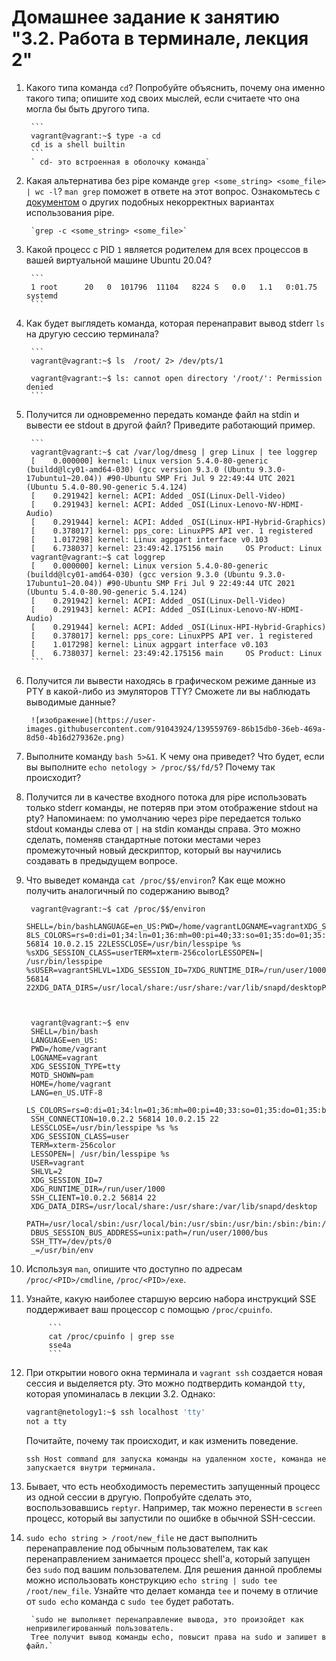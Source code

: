 # Домашнее задание к занятию "3.2. Работа в терминале, лекция 2"

1. Какого типа команда `cd`? Попробуйте объяснить, почему она именно такого типа; опишите ход своих мыслей, если считаете что она могла бы быть другого типа.
		
		```
		vagrant@vagrant:~$ type -a cd
		cd is a shell builtin
		```
		` cd- это встроенная в оболочку команда`

1. Какая альтернатива без pipe команде `grep <some_string> <some_file> | wc -l`? `man grep` поможет в ответе на этот вопрос. Ознакомьтесь с [документом](http://www.smallo.ruhr.de/award.html) о других подобных некорректных вариантах использования pipe.

		`grep -c <some_string> <some_file>`
		
1. Какой процесс с PID `1` является родителем для всех процессов в вашей виртуальной машине Ubuntu 20.04?

		```
		1 root      20   0  101796  11104   8224 S   0.0   1.1   0:01.75 systemd
		```
 
1. Как будет выглядеть команда, которая перенаправит вывод stderr `ls` на другую сессию терминала?
		
		```
		vagrant@vagrant:~$ ls  /root/ 2> /dev/pts/1
		
		vagrant@vagrant:~$ ls: cannot open directory '/root/': Permission denied
		```

1. Получится ли одновременно передать команде файл на stdin и вывести ее stdout в другой файл? Приведите работающий пример.
		
		```
		vagrant@vagrant:~$ cat /var/log/dmesg | grep Linux | tee loggrep
		[    0.000000] kernel: Linux version 5.4.0-80-generic (buildd@lcy01-amd64-030) (gcc version 9.3.0 (Ubuntu 9.3.0-17ubuntu1~20.04)) #90-Ubuntu SMP Fri Jul 9 22:49:44 UTC 2021 (Ubuntu 5.4.0-80.90-generic 5.4.124)
		[    0.291942] kernel: ACPI: Added _OSI(Linux-Dell-Video)
		[    0.291943] kernel: ACPI: Added _OSI(Linux-Lenovo-NV-HDMI-Audio)
		[    0.291944] kernel: ACPI: Added _OSI(Linux-HPI-Hybrid-Graphics)
		[    0.378017] kernel: pps_core: LinuxPPS API ver. 1 registered
		[    1.017298] kernel: Linux agpgart interface v0.103
		[    6.738037] kernel: 23:49:42.175156 main     OS Product: Linux
		vagrant@vagrant:~$ cat loggrep
		[    0.000000] kernel: Linux version 5.4.0-80-generic (buildd@lcy01-amd64-030) (gcc version 9.3.0 (Ubuntu 9.3.0-17ubuntu1~20.04)) #90-Ubuntu SMP Fri Jul 9 22:49:44 UTC 2021 (Ubuntu 5.4.0-80.90-generic 5.4.124)
		[    0.291942] kernel: ACPI: Added _OSI(Linux-Dell-Video)
		[    0.291943] kernel: ACPI: Added _OSI(Linux-Lenovo-NV-HDMI-Audio)
		[    0.291944] kernel: ACPI: Added _OSI(Linux-HPI-Hybrid-Graphics)
		[    0.378017] kernel: pps_core: LinuxPPS API ver. 1 registered
		[    1.017298] kernel: Linux agpgart interface v0.103
		[    6.738037] kernel: 23:49:42.175156 main     OS Product: Linux
		```


1. Получится ли вывести находясь в графическом режиме данные из PTY в какой-либо из эмуляторов TTY? Сможете ли вы наблюдать выводимые данные?

		![изображение](https://user-images.githubusercontent.com/91043924/139559769-86b15db0-36eb-469a-8d50-4b16d279362e.png)


1. Выполните команду `bash 5>&1`. К чему она приведет? Что будет, если вы выполните `echo netology > /proc/$$/fd/5`? Почему так происходит?


1. Получится ли в качестве входного потока для pipe использовать только stderr команды, не потеряв при этом отображение stdout на pty? Напоминаем: по умолчанию через pipe передается только stdout команды слева от `|` на stdin команды справа.
Это можно сделать, поменяв стандартные потоки местами через промежуточный новый дескриптор, который вы научились создавать в предыдущем вопросе.


1. Что выведет команда `cat /proc/$$/environ`? Как еще можно получить аналогичный по содержанию вывод?

		
		vagrant@vagrant:~$ cat /proc/$$/environ
		SHELL=/bin/bashLANGUAGE=en_US:PWD=/home/vagrantLOGNAME=vagrantXDG_SESSION_TYPE=ttyMOTD_SHOWN=pamHOME=/home/vagrantLANG=en_US.UTF-8LS_COLORS=rs=0:di=01;34:ln=01;36:mh=00:pi=40;33:so=01;35:do=01;35:bd=40;33;01:cd=40;33;01:or=40;31;01:mi=00:su=37;41:sg=30;43:ca=30;41:tw=30;42:ow=34;42:st=37;44:ex=01;32:*.tar=01;31:*.tgz=01;31:*.arc=01;31:*.arj=01;31:*.taz=01;31:*.lha=01;31:*.lz4=01;31:*.lzh=01;31:*.lzma=01;31:*.tlz=01;31:*.txz=01;31:*.tzo=01;31:*.t7z=01;31:*.zip=01;31:*.z=01;31:*.dz=01;31:*.gz=01;31:*.lrz=01;31:*.lz=01;31:*.lzo=01;31:*.xz=01;31:*.zst=01;31:*.tzst=01;31:*.bz2=01;31:*.bz=01;31:*.tbz=01;31:*.tbz2=01;31:*.tz=01;31:*.deb=01;31:*.rpm=01;31:*.jar=01;31:*.war=01;31:*.ear=01;31:*.sar=01;31:*.rar=01;31:*.alz=01;31:*.ace=01;31:*.zoo=01;31:*.cpio=01;31:*.7z=01;31:*.rz=01;31:*.cab=01;31:*.wim=01;31:*.swm=01;31:*.dwm=01;31:*.esd=01;31:*.jpg=01;35:*.jpeg=01;35:*.mjpg=01;35:*.mjpeg=01;35:*.gif=01;35:*.bmp=01;35:*.pbm=01;35:*.pgm=01;35:*.ppm=01;35:*.tga=01;35:*.xbm=01;35:*.xpm=01;35:*.tif=01;35:*.tiff=01;35:*.png=01;35:*.svg=01;35:*.svgz=01;35:*.mng=01;35:*.pcx=01;35:*.mov=01;35:*.mpg=01;35:*.mpeg=01;35:*.m2v=01;35:*.mkv=01;35:*.webm=01;35:*.ogm=01;35:*.mp4=01;35:*.m4v=01;35:*.mp4v=01;35:*.vob=01;35:*.qt=01;35:*.nuv=01;35:*.wmv=01;35:*.asf=01;35:*.rm=01;35:*.rmvb=01;35:*.flc=01;35:*.avi=01;35:*.fli=01;35:*.flv=01;35:*.gl=01;35:*.dl=01;35:*.xcf=01;35:*.xwd=01;35:*.yuv=01;35:*.cgm=01;35:*.emf=01;35:*.ogv=01;35:*.ogx=01;35:*.aac=00;36:*.au=00;36:*.flac=00;36:*.m4a=00;36:*.mid=00;36:*.midi=00;36:*.mka=00;36:*.mp3=00;36:*.mpc=00;36:*.ogg=00;36:*.ra=00;36:*.wav=00;36:*.oga=00;36:*.opus=00;36:*.spx=00;36:*.xspf=00;36:SSH_CONNECTION=10.0.2.2 56814 10.0.2.15 22LESSCLOSE=/usr/bin/lesspipe %s %sXDG_SESSION_CLASS=userTERM=xterm-256colorLESSOPEN=| /usr/bin/lesspipe %sUSER=vagrantSHLVL=1XDG_SESSION_ID=7XDG_RUNTIME_DIR=/run/user/1000SSH_CLIENT=10.0.2.2 56814 22XDG_DATA_DIRS=/usr/local/share:/usr/share:/var/lib/snapd/desktopPATH=/usr/local/sbin:/usr/local/bin:/usr/sbin:/usr/bin:/sbin:/bin:/usr/games:/usr/local/games:/snap/binDBUS_SESSION_BUS_ADDRESS=unix:path=/run/user/1000/busSSH_TTY=/dev/pts/0_=/usr/bin/bashvagrant@vagrant:~$
		
		
		
		vagrant@vagrant:~$ env
		SHELL=/bin/bash
		LANGUAGE=en_US:
		PWD=/home/vagrant
		LOGNAME=vagrant
		XDG_SESSION_TYPE=tty
		MOTD_SHOWN=pam
		HOME=/home/vagrant
		LANG=en_US.UTF-8
		LS_COLORS=rs=0:di=01;34:ln=01;36:mh=00:pi=40;33:so=01;35:do=01;35:bd=40;33;01:cd=40;33;01:or=40;31;01:mi=00:su=37;41:sg=30;43:ca=30;41:tw=30;42:ow=34;42:st=37;44:ex=01;32:*.tar=01;31:*.tgz=01;31:*.arc=01;31:*.arj=01;31:*.taz=01;31:*.lha=01;31:*.lz4=01;31:*.lzh=01;31:*.lzma=01;31:*.tlz=01;31:*.txz=01;31:*.tzo=01;31:*.t7z=01;31:*.zip=01;31:*.z=01;31:*.dz=01;31:*.gz=01;31:*.lrz=01;31:*.lz=01;31:*.lzo=01;31:*.xz=01;31:*.zst=01;31:*.tzst=01;31:*.bz2=01;31:*.bz=01;31:*.tbz=01;31:*.tbz2=01;31:*.tz=01;31:*.deb=01;31:*.rpm=01;31:*.jar=01;31:*.war=01;31:*.ear=01;31:*.sar=01;31:*.rar=01;31:*.alz=01;31:*.ace=01;31:*.zoo=01;31:*.cpio=01;31:*.7z=01;31:*.rz=01;31:*.cab=01;31:*.wim=01;31:*.swm=01;31:*.dwm=01;31:*.esd=01;31:*.jpg=01;35:*.jpeg=01;35:*.mjpg=01;35:*.mjpeg=01;35:*.gif=01;35:*.bmp=01;35:*.pbm=01;35:*.pgm=01;35:*.ppm=01;35:*.tga=01;35:*.xbm=01;35:*.xpm=01;35:*.tif=01;35:*.tiff=01;35:*.png=01;35:*.svg=01;35:*.svgz=01;35:*.mng=01;35:*.pcx=01;35:*.mov=01;35:*.mpg=01;35:*.mpeg=01;35:*.m2v=01;35:*.mkv=01;35:*.webm=01;35:*.ogm=01;35:*.mp4=01;35:*.m4v=01;35:*.mp4v=01;35:*.vob=01;35:*.qt=01;35:*.nuv=01;35:*.wmv=01;35:*.asf=01;35:*.rm=01;35:*.rmvb=01;35:*.flc=01;35:*.avi=01;35:*.fli=01;35:*.flv=01;35:*.gl=01;35:*.dl=01;35:*.xcf=01;35:*.xwd=01;35:*.yuv=01;35:*.cgm=01;35:*.emf=01;35:*.ogv=01;35:*.ogx=01;35:*.aac=00;36:*.au=00;36:*.flac=00;36:*.m4a=00;36:*.mid=00;36:*.midi=00;36:*.mka=00;36:*.mp3=00;36:*.mpc=00;36:*.ogg=00;36:*.ra=00;36:*.wav=00;36:*.oga=00;36:*.opus=00;36:*.spx=00;36:*.xspf=00;36:
		SSH_CONNECTION=10.0.2.2 56814 10.0.2.15 22
		LESSCLOSE=/usr/bin/lesspipe %s %s
		XDG_SESSION_CLASS=user
		TERM=xterm-256color
		LESSOPEN=| /usr/bin/lesspipe %s
		USER=vagrant
		SHLVL=2
		XDG_SESSION_ID=7
		XDG_RUNTIME_DIR=/run/user/1000
		SSH_CLIENT=10.0.2.2 56814 22
		XDG_DATA_DIRS=/usr/local/share:/usr/share:/var/lib/snapd/desktop
		PATH=/usr/local/sbin:/usr/local/bin:/usr/sbin:/usr/bin:/sbin:/bin:/usr/games:/usr/local/games:/snap/bin
		DBUS_SESSION_BUS_ADDRESS=unix:path=/run/user/1000/bus
		SSH_TTY=/dev/pts/0
		_=/usr/bin/env
		


1. Используя `man`, опишите что доступно по адресам `/proc/<PID>/cmdline`, `/proc/<PID>/exe`.


1. Узнайте, какую наиболее старшую версию набора инструкций SSE поддерживает ваш процессор с помощью `/proc/cpuinfo`.
			
			```
			cat /proc/cpuinfo | grep sse
			sse4a 
			```

1. При открытии нового окна терминала и `vagrant ssh` создается новая сессия и выделяется pty. Это можно подтвердить командой `tty`, которая упоминалась в лекции 3.2. Однако:

    ```bash
	vagrant@netology1:~$ ssh localhost 'tty'
	not a tty
    ```

	Почитайте, почему так происходит, и как изменить поведение.
	
	`ssh Host command для запуска команды на удаленном хосте, команда не запускается внутри терминала.`
	
1. Бывает, что есть необходимость переместить запущенный процесс из одной сессии в другую. Попробуйте сделать это, воспользовавшись `reptyr`. Например, так можно перенести в `screen` процесс, который вы запустили по ошибке в обычной SSH-сессии.


1. `sudo echo string > /root/new_file` не даст выполнить перенаправление под обычным пользователем, так как перенаправлением занимается процесс shell'а, который запущен без `sudo` под вашим пользователем. Для решения данной проблемы можно использовать конструкцию `echo string | sudo tee /root/new_file`. Узнайте что делает команда `tee` и почему в отличие от `sudo echo` команда с `sudo tee` будет работать.
	
		`sudo не выполняет перенаправление вывода, это произойдет как непривилегированный пользователь.
		Tree получит вывод команды echo, повысит права на sudo и запишет в файл.`
